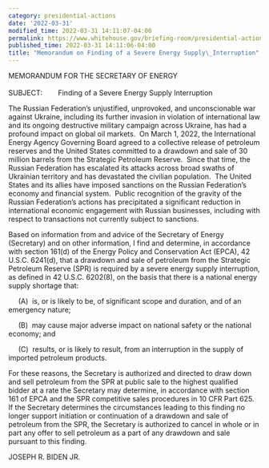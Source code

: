 ```yaml
---
category: presidential-actions
date: '2022-03-31'
modified_time: 2022-03-31 14:11:07-04:00
permalink: https://www.whitehouse.gov/briefing-room/presidential-actions/2022/03/31/memorandum-on-finding-of-a-severe-energy-supply-interruption/
published_time: 2022-03-31 14:11:06-04:00
title: "Memorandum on Finding of a Severe Energy Supply\_Interruption"
---
```

 
MEMORANDUM FOR THE SECRETARY OF ENERGY  
   
SUBJECT:        Finding of a Severe Energy Supply Interruption

The Russian Federation’s unjustified, unprovoked, and unconscionable war
against Ukraine, including its further invasion in violation of
international law and its ongoing destructive military campaign across
Ukraine, has had a profound impact on global oil markets.  On March 1,
2022, the International Energy Agency Governing Board agreed to a
collective release of petroleum reserves and the United States committed
to a drawdown and sale of 30 million barrels from the Strategic
Petroleum Reserve.  Since that time, the Russian Federation has
escalated its attacks across broad swaths of Ukrainian territory and has
devastated the civilian population.  The United States and its allies
have imposed sanctions on the Russian Federation’s economy and financial
system.  Public recognition of the gravity of the Russian Federation’s
actions has precipitated a significant reduction in international
economic engagement with Russian businesses, including with respect to
transactions not currently subject to sanctions.  
  
Based on information from and advice of the Secretary of Energy
(Secretary) and on other information, I find and determine, in
accordance with section 161(d) of the Energy Policy and Conservation Act
(EPCA), 42 U.S.C. 6241(d), that a drawdown and sale of petroleum from
the Strategic Petroleum Reserve (SPR) is required by a severe energy
supply interruption, as defined in 42 U.S.C. 6202(8), on the basis that
there is a national energy supply shortage that:  
  
     (A)  is, or is likely to be, of significant scope and duration, and
of an emergency nature;  
  
     (B)  may cause major adverse impact on national safety or the
national economy; and  
  
     (C)  results, or is likely to result, from an interruption in the
supply of imported petroleum products.  
  
For these reasons, the Secretary is authorized and directed to draw down
and sell petroleum from the SPR at public sale to the highest qualified
bidder at a rate the Secretary may determine, in accordance with section
161 of EPCA and the SPR competitive sales procedures in 10 CFR Part
625.  If the Secretary determines the circumstances leading to this
finding no longer support initiation or continuation of a drawdown and
sale of petroleum from the SPR, the Secretary is authorized to cancel in
whole or in part any offer to sell petroleum as a part of any drawdown
and sale pursuant to this finding.   

JOSEPH R. BIDEN JR.
